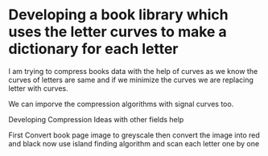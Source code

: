 # Developing a book library which uses the letter curves to make a dictionary for each letter

I am trying to compress books data with the help of curves as we know the curves of letters are same and if we minimize the curves we are replacing letter with curves.

We can imporve the compression algorithms with signal curves too.

Developing Compression Ideas with other fields help


First Convert book page image to greyscale then convert the image into red and black now use island finding algorithm and scan each letter one by one

